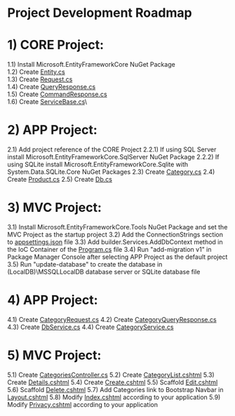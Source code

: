 # Project Development Roadmap

# 1) CORE Project:
1.1) Install Microsoft.EntityFrameworkCore NuGet Package\
1.2) Create [Entity.cs](https://github.com/cagilalsac/ETrade/blob/main/CORE/APP/Domain/Entity.cs)\
1.3) Create [Request.cs](https://github.com/cagilalsac/ETrade/blob/main/CORE/APP/Models/Request.cs)\
1.4) Create [QueryResponse.cs](https://github.com/cagilalsac/ETrade/blob/main/CORE/APP/Models/QueryResponse.cs)\
1.5) Create [CommandResponse.cs](https://github.com/cagilalsac/ETrade/blob/main/CORE/APP/Models/CommandResponse.cs)\
1.6) Create [ServiceBase.cs](https://github.com/cagilalsac/ETrade/blob/main/CORE/APP/Services/ServiceBase.cs)\
# 2) APP Project:
2.1) Add project reference of the CORE Project
2.2.1) If using SQL Server install Microsoft.EntityFrameworkCore.SqlServer NuGet Package
2.2.2) If using SQLite install Microsoft.EntityFrameworkCore.Sqlite with System.Data.SQLite.Core NuGet Packages
2.3) Create [Category.cs](https://github.com/cagilalsac/ETrade/blob/main/APP/Domain/Category.cs)
2.4) Create [Product.cs](https://github.com/cagilalsac/ETrade/blob/main/APP/Domain/Product.cs)
2.5) Create [Db.cs](https://github.com/cagilalsac/ETrade/blob/main/APP/Domain/Db.cs)
# 3) MVC Project:
3.1) Install Microsoft.EntityFrameworkCore.Tools NuGet Package and set the MVC Project as the startup project
3.2) Add the ConnectionStrings section to [appsettings.json](https://github.com/cagilalsac/ETrade/blob/main/MVC/appsettings.json) file
3.3) Add builder.Services.AddDbContext method in the IoC Container of the [Program.cs](https://github.com/cagilalsac/ETrade/blob/main/MVC/Program.cs) file
3.4) Run "add-migration v1" in Package Manager Console after selecting APP Project as the default project
3.5) Run "update-database" to create the database in (LocalDB)\MSSQLLocalDB database server or SQLite database file
# 4) APP Project:
4.1) Create [CategoryRequest.cs](https://github.com/cagilalsac/ETrade/blob/main/APP/Models/CategoryRequest.cs)
4.2) Create [CategoryQueryResponse.cs](https://github.com/cagilalsac/ETrade/blob/main/APP/Models/CategoryQueryResponse.cs)
4.3) Create [DbService.cs](https://github.com/cagilalsac/ETrade/blob/main/APP/Services/DbService.cs)
4.4) Create [CategoryService.cs](https://github.com/cagilalsac/ETrade/blob/main/APP/Services/CategoryService.cs)
# 5) MVC Project:
5.1) Create [CategoriesController.cs](https://github.com/cagilalsac/ETrade/blob/main/MVC/Controllers/CategoriesController.cs)
5.2) Create [CategoryList.cshtml](https://github.com/cagilalsac/ETrade/blob/main/MVC/Views/Categories/CategoryList.cshtml)
5.3) Create [Details.cshtml](https://github.com/cagilalsac/ETrade/blob/main/MVC/Views/Categories/Details.cshtml)
5.4) Create [Create.cshtml](https://github.com/cagilalsac/ETrade/blob/main/MVC/Views/Categories/Create.cshtml)
5.5) Scaffold [Edit.cshtml](https://github.com/cagilalsac/ETrade/blob/main/MVC/Views/Categories/Edit.cshtml)
5.6) Scaffold [Delete.cshtml](https://github.com/cagilalsac/ETrade/blob/main/MVC/Views/Categories/Delete.cshtml)
5.7) Add Categories link to Bootstrap Navbar in [Layout.cshtml](https://github.com/cagilalsac/ETrade/blob/main/MVC/Views/Shared/_Layout.cshtml)
5.8) Modify [Index.cshtml](https://github.com/cagilalsac/ETrade/blob/main/MVC/Views/Home/Index.cshtml) according to your application
5.9) Modify [Privacy.cshtml](https://github.com/cagilalsac/ETrade/blob/main/MVC/Views/Home/Privacy.cshtml) according to your application